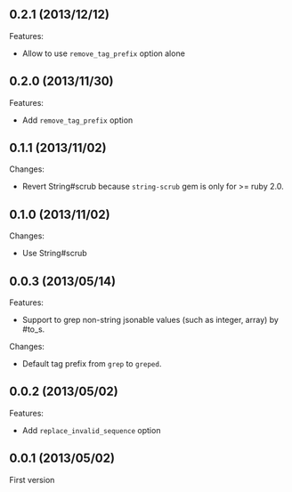 ## 0.2.1 (2013/12/12)

Features:

- Allow to use `remove_tag_prefix` option alone

## 0.2.0 (2013/11/30)

Features:

- Add `remove_tag_prefix` option

## 0.1.1 (2013/11/02)

Changes:

- Revert String#scrub because `string-scrub` gem is only for >= ruby 2.0.

## 0.1.0 (2013/11/02)

Changes:

- Use String#scrub

## 0.0.3 (2013/05/14)

Features:

- Support to grep non-string jsonable values (such as integer, array) by #to_s. 

Changes:

- Default tag prefix from `grep` to `greped`. 

## 0.0.2 (2013/05/02)

Features:

- Add `replace_invalid_sequence` option

## 0.0.1 (2013/05/02)

First version
